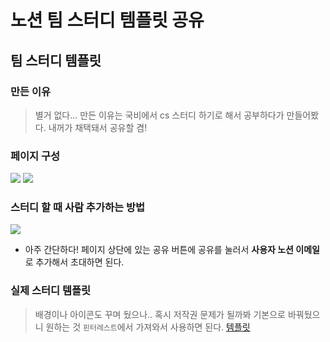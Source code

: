 # 노션 팀 스터디 템플릿 공유

## 팀 스터디 템플릿

### 만든 이유

> 별거 없다... 만든 이유는 국비에서 cs 스터디 하기로 해서 공부하다가 만들어봤다. 내꺼가 채택돼서 공유할 겸!

### 페이지 구성

![](https://velog.velcdn.com/images/prettylee620/post/f7a28163-75b7-4d92-baf3-6bbe5b8b4f06/image.png) ![](https://velog.velcdn.com/images/prettylee620/post/b89cd483-1fa7-488a-bbe2-87005ea9564a/image.png)

### 스터디 할 때 사람 추가하는 방법

![](https://velog.velcdn.com/images/prettylee620/post/9de26710-4315-41de-ae9d-2b47bbee235b/image.png)

* 아주 간단하다! 페이지 상단에 있는 공유 버튼에 공유를 눌러서 **사용자 노션 이메일**로 추가해서 초대하면 된다.

### 실제 스터디 템플릿

> 배경이나 아이콘도 꾸며 뒀으나.. 혹시 저작권 문제가 될까봐 기본으로 바꿔뒀으니 원하는 것 `핀터레스트`에서 가져와서 사용하면 된다. [템플릿](https://incredible-gem-98e.notion.site/CS-1-cf439c4cb99b4858b01837ceea10307d?pvs=4)
